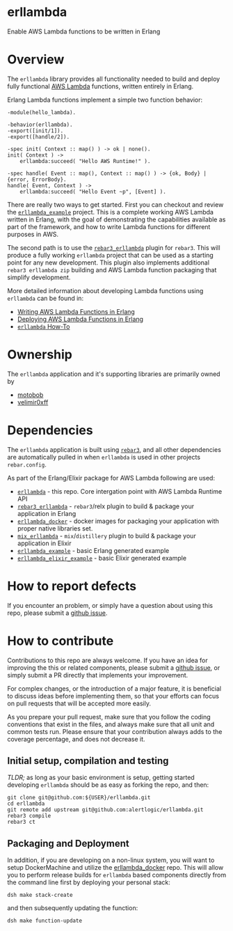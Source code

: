 erllambda
=========

Enable AWS Lambda functions to be written in Erlang


# Overview

The `erllambda` library provides all functionality needed to build and
deploy fully functional [AWS Lambda](https://aws.amazon.com/lambda/)
functions, written entirely in Erlang.

Erlang Lambda functions implement a simple two function behavior:

```
-module(hello_lambda).

-behavior(erllambda).
-export([init/1]).
-export([handle/2]).

-spec init( Context :: map() ) -> ok | none().
init( Context ) ->
    erllambda:succeed( "Hello AWS Runtime!" ).
    
-spec handle( Event :: map(), Context :: map() ) -> {ok, Body} | {error, ErrorBody}.
handle( Event, Context ) ->
    erllambda:succeed( "Hello Event ~p", [Event] ).
```

There are really two ways to get started.  First you can checkout and review
the
[`erllambda_example`](https://github.com/alertlogic/erllambda_example)
project.  This is a complete working AWS Lambda written in Erlang, with the
goal of demonstrating the capabilities available as part of the framework,
and how to write Lambda functions for different purposes in AWS.

The second path is to use the
[`rebar3_erllambda`](https://github.com/alertlogic/rebar3_erllambda)
plugin for `rebar3`.  This will produce a fully working `erllambda` project
that can be used as a starting point for any new development.  This plugin
also implements additional `rebar3 erllambda zip` building and AWS Lambda
function packaging that simplify development.

More detailed information about developing Lambda functions using
`erllambda` can be found in:

- [Writing AWS Lambda Functions in Erlang](doc/tutorial.md)
- [Deploying AWS Lambda Functions in Erlang](doc/deployment.md)
- [`erllambda` How-To](doc/howto.md)


# Ownership

The `erllambda` application and it's supporting libraries are primarily owned by
   - [motobob](https://github.com/motobob)
   - [velimir0xff](https://github.com/velimir0xff)  

# Dependencies

The `erllambda` application is built using
[`rebar3`](http://www.rebar3.org), and all other dependencies are
automatically pulled in when `erllambda` is used in other projects
`rebar.config`.

As part of the Erlang/Elixir package for AWS Lambda following are used:
 - [`erllambda`](https://github.com/alertlogic/erllambda) - this repo. Core intergation point with AWS Lambda Runtime API
 - [`rebar3_erllambda`](https://github.com/alertlogic/rebar3_erllambda) - `rebar3`/relx plugin to
 build & package your application in Erlang
 - [`erllambda_docker`](https://github.com/alertlogic/erllambda_docker) - docker images 
 for packaging your application with proper native libraries set.
 - [`mix_erllambda`](https://github.com/alertlogic/mix_erllambda) - `mix`/`distillery` plugin to
    build & package your application in Elixir
 - [`erllambda_example`](https://github.com/alertlogic/erllambda_example) - basic Erlang generated example
 - [`erllambda_elixir_example`](https://github.com/alertlogic/erllambda_elixir_example) - basic Elixir generated example

# How to report defects

If you encounter an problem, or simply have a question about using this
repo, please submit a
[github issue](https://github.com/alertlogic/erllambda/issues).


# How to contribute

Contributions to this repo are always welcome.  If you have an idea for
improving the this or related components, please submit a
[github issue](https://github.com/alertlogic/erllambda/issues),
or simply submit a PR directly that implements your improvement.

For complex changes, or the introduction of a major feature, it is
beneficial to discuss ideas before implementing them, so that your efforts
can focus on pull requests that will be accepted more easily.

As you prepare your pull request, make sure that you follow the coding
conventions that exist in the files, and always make sure that all unit and
common tests run.  Please ensure that your contribution always adds to the
coverage percentage, and does not decrease it.


## Initial setup, compilation and testing

*TLDR;* as long as your basic environment is setup, getting started
developing `erllambda` should be as easy as forking the repo, and then:

```
git clone git@github.com:${USER}/erllambda.git
cd erllambda
git remote add upstream git@github.com:alertlogic/erllambda.git
rebar3 compile 
rebar3 ct
```

## Packaging and Deployment
In addition, if you are developing on a non-linux system, you will want to
setup DockerMachine and utilize the
[erllambda_docker](https://github.com/alertlogic/erllambda_docker)
repo. This will allow you to perform release builds for `erllambda` based
components directly from the command line first by deploying your personal
stack:

```
dsh make stack-create
```

and then subsequently updating the function:

```
dsh make function-update
```

<!--- vim: sw=4 et ts=4 -->
